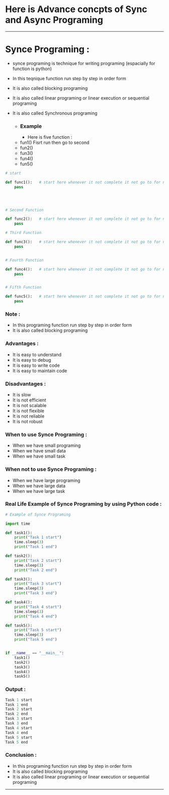 # Here is Advance concpts of Sync and Async Programing 
--------------------------------------------------------------------

# Synce Programing :
- synce programing is technique for writing programing (espacially for function is python)
- In this teqnique function run step by step in order form 
- It is also called blocking programing 
- It is also called linear programing or linear execution or sequential programing
- It is also called Synchronous programing
  
  - ### Example
    - Here is five function :
  - fun1()     Fisrt run then go to second 
  - fun2()     
  - fun3()
  - fun4()
  - fun5()

```python
# start  

def func1():   # start here whenever it not complete it not go to for next function
    pass 

    
    
```

```python
# Second Function

def func2():   # start here whenever it not complete it not go to for next function
    pass 

```

```python 
# Third Function

def func3():   # start here whenever it not complete it not go to for next function
    pass 

```

```python

# Fourth Function

def func4():   # start here whenever it not complete it not go to for next function
    pass 

```

```python

# Fifth Function

def func5():   # start here whenever it not complete it not go to for next function
    pass 

```
### Note :
- In this programing function run step by step in order form
- It is also called blocking programing 

### Advantages :
- It is easy to understand
- It is easy to debug
- It is easy to write code
- It is easy to maintain code

### Disadvantages :
- It is slow
- It is not efficient
- It is not scalable
- It is not flexible
- It is not reliable
- It is not robust

### When to use Synce Programing :
- When we have small programing
- When we have small data
- When we have small task

### When not to use Synce Programing :
- When we have large programing
- When we have large data
- When we have large task

### Real Life Example of Synce Programing  by using Python  code :

```python
# Example of Synce Programing

import time

def task1():
    print("Task 1 start")
    time.sleep(3)
    print("Task 1 end")

def task2():
    print("Task 2 start")
    time.sleep(3)
    print("Task 2 end")

def task3():
    print("Task 3 start")
    time.sleep(3)
    print("Task 3 end")

def task4():
    print("Task 4 start")
    time.sleep(3)
    print("Task 4 end")

def task5():
    print("Task 5 start")
    time.sleep(3)
    print("Task 5 end")


if __name__ == "__main__":
    task1()
    task2()
    task3()
    task4()
    task5()

```

### Output :
```python
Task 1 start
Task 1 end
Task 2 start
Task 2 end
Task 3 start
Task 3 end
Task 4 start
Task 4 end
Task 5 start
Task 5 end
```

### Conclusion :
- In this programing function run step by step in order form
- It is also called blocking programing
- It is also called linear programing or linear execution or sequential programing

--------------------------------------------------------------------
